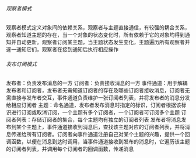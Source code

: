 ###### 观察者模式

观察者模式定义对象间的依赖关系，观察者与主题直接通信，有较强的耦合关系，观察者知道主题的存在，当一个对象的状态变化时，所有依赖于它的对象均得到通知并自动更新。观察者订阅某主题，当主题状态发生变化，主题遍历所有观察者并逐一通知它们，观察者在接到通知后执行相应操作

###### 发布订阅模式

发布者：负责发布消息的一方
订阅者：负责接收消息的一方
事件通道：用于解耦发布者和订阅者，发布者无需知道订阅者的存在及哪些订阅者接收消息，订阅者无需直接与发布者交互，事件通道负责维护一张订阅者列表，并将发布者的消息分发给相应订阅者
主题：命名通道，发布者发布消息时指定的标识，订阅者根据该标识进行订阅或取消订阅，一个主题有多个订阅者，一个订阅者可订阅多个主题
订阅者列表：存储订阅者的集合，每个主题均有独立的订阅者列表
发布者将消息发布到某个主题上，事件通道接收到消息后，查找该主题对应的订阅者列表，并将消息传递给所有订阅者。订阅者向事件通道注册自己对某个主题的兴趣，提供一个回调函数，以便在消息到达时调用，当事件通道接收到发布的消息时，它遍历该主题的订阅者列表，并调用每个订阅者的回调函数，传递消息



